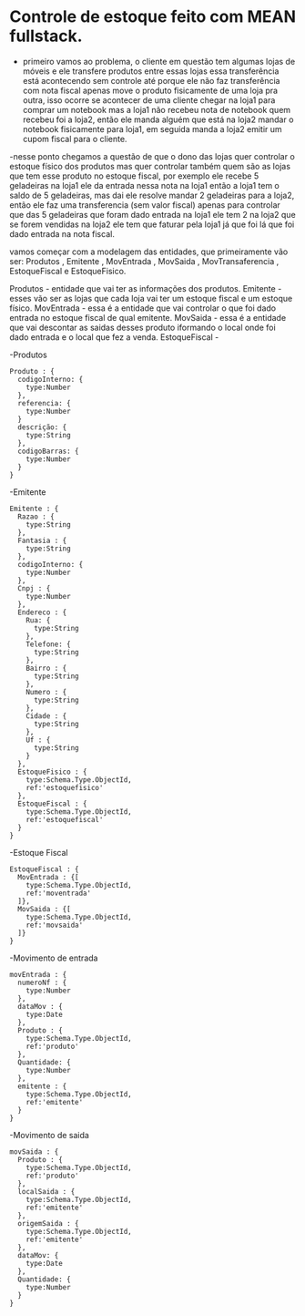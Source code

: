 # Controle de estoque feito com MEAN fullstack.

- primeiro vamos ao problema, o cliente em questão tem algumas lojas de móveis e ele transfere produtos entre essas lojas essa transferência
está acontecendo sem controle até porque ele não faz transferência com nota fiscal apenas move o produto fisicamente de uma loja pra outra,
isso ocorre se acontecer de uma cliente chegar na loja1 para comprar um notebook mas a loja1 não recebeu nota de notebook quem recebeu foi a
loja2, então ele manda alguém que está na loja2 mandar o notebook fisicamente para loja1, em seguida manda a loja2 emitir um cupom fiscal para
o cliente.

-nesse ponto chegamos a questão de que o dono das lojas quer controlar o estoque físico dos produtos mas quer controlar também quem são as
lojas que tem esse produto no estoque fiscal, por exemplo ele recebe 5 geladeiras na loja1 ele da entrada nessa nota na loja1 então a loja1
tem o saldo de 5 geladeiras, mas dai ele resolve mandar 2 geladeiras para a loja2, então ele faz uma transferencia (sem valor fiscal) apenas
para controlar que das 5 geladeiras que foram dado entrada na loja1 ele tem 2 na loja2 que se forem vendidas na loja2 ele tem que faturar pela
loja1 já que foi lá que foi dado entrada na nota fiscal.

 vamos começar com a modelagem das entidades, que primeiramente vão ser:
 Produtos , Emitente , MovEntrada , MovSaida , MovTransaferencia , EstoqueFiscal e EstoqueFisico.

 Produtos - entidade que vai ter as informações dos produtos.
 Emitente - esses vão ser as lojas que cada loja vai ter um estoque fiscal e um estoque físico.
 MovEntrada - essa é a entidade que vai controlar o que foi dado entrada no estoque fiscal de qual emitente.
 MovSaida - essa é a entidade que vai descontar as saidas desses produto iformando o local onde foi dado entrada e o local que fez a venda.
 EstoqueFiscal -

 -Produtos
 ````
 Produto : {
   codigoInterno: {
     type:Number
   },
   referencia: {
     type:Number
   }
   descrição: {
     type:String
   },
   codigoBarras: {
     type:Number
   }
 }
 ````

 -Emitente
````
Emitente : {
  Razao : {
    type:String
  },
  Fantasia : {
    type:String
  },
  codigoInterno: {
    type:Number
  },
  Cnpj : {
    type:Number
  },
  Endereco : {
    Rua: {
      type:String
    },
    Telefone: {
      type:String
    },
    Bairro : {
      type:String
    },
    Numero : {
      type:String
    },
    Cidade : {
      type:String
    },
    Uf : {
      type:String
    }
  },
  EstoqueFisico : {
    type:Schema.Type.ObjectId,
    ref:'estoquefisico'
  },
  EstoqueFiscal : {
    type:Schema.Type.ObjectId,
    ref:'estoquefiscal'
  }
}
````

-Estoque Fiscal
````
EstoqueFiscal : {
  MovEntrada : {[
    type:Schema.Type.ObjectId,
    ref:'moventrada'
  ]},
  MovSaida : {[
    type:Schema.Type.ObjectId,
    ref:'movsaida'
  ]}
}
````

-Movimento de entrada
````
movEntrada : {
  numeroNf : {
    type:Number
  },
  dataMov : {
    type:Date
  },
  Produto : {
    type:Schema.Type.ObjectId,
    ref:'produto'
  },
  Quantidade: {
    type:Number
  },
  emitente : {
    type:Schema.Type.ObjectId,
    ref:'emitente'
  }
}
````

-Movimento de saida
````
movSaida : {
  Produto : {
    type:Schema.Type.ObjectId,
    ref:'produto'
  },
  localSaida : {
    type:Schema.Type.ObjectId,
    ref:'emitente'
  },
  origemSaida : {
    type:Schema.Type.ObjectId,
    ref:'emitente'
  },
  dataMov: {
    type:Date
  },
  Quantidade: {
    type:Number
  }
}
````
